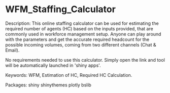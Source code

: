 # WFM_Staffing_Calculator

Description: This online staffing calculator can be used for estimating the required number of agents (HC) based on the inputs provided, that are commonly used in workforce management setup.
Anyone can play around with the parameters and get the accurate required headcount for the possible incoming volumes, coming from two different channels (Chat & Email).

No requirements needed to use this calculator. Simply open the link and tool will be automatically launched in 'shiny apps'. 


Keywords: WFM, Estimation of HC, Required HC Calculation.

Packages: shiny
          shinythemes
          plotly
          bslib
